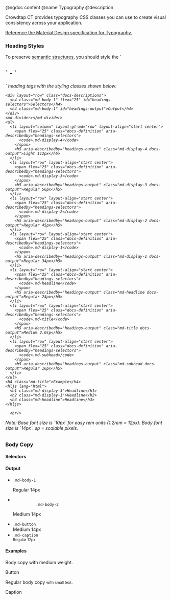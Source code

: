 @ngdoc content
@name Typography
@description

Crowdtap CT provides typography CSS classes you can use to create visual
consistency across your application.

[Reference the Material Design specification for Typography.](http://www.google.com/design/spec/style/typography.html)

<section class="demo-container">
  <md-toolbar class="demo-toolbar">
    <div class="md-toolbar-tools">
      <h3>Heading Styles</h3>
    </div>
  </md-toolbar>
  <div class="md-whiteframe-z1 docs-list">
    <p style="margin-top: 0;">To preserve <a href="http://webaim.org/techniques/semanticstructure/">semantic structures</a>, you should style the `<h1>` - `<h6>` heading tags with the styling classes shown below:</p>

	<div layout="row" class="docs-descriptions">
      <h4 class="md-body-1" flex="25" id="headings-selectors">Selectors</h4>
      <h4 class="md-body-1" id="headings-output">Output</h4>
    </div>
    <md-divider></md-divider>
    <ul>
      <li layout="column" layout-gt-md="row" layout-align="start center">
        <span flex="25" class="docs-definition" aria-describedby="headings-selectors">
          <code>.md-display-4</code>
        </span>
        <h5 aria-describedby="headings-output" class="md-display-4 docs-output">Light 112px</h5>
      </li>
      <li layout="row" layout-align="start center">
        <span flex="25" class="docs-definition" aria-describedby="headings-selectors">
          <code>.md-display-3</code>
        </span>
        <h5 aria-describedby="headings-output" class="md-display-3 docs-output">Regular 56px</h5>
      </li>
      <li layout="row" layout-align="start center">
        <span flex="25" class="docs-definition" aria-describedby="headings-selectors">
          <code>.md-display-2</code>
        </span>
        <h5 aria-describedby="headings-output" class="md-display-2 docs-output">Regular 45px</h5>
      </li>
      <li layout="row" layout-align="start center">
        <span flex="25" class="docs-definition" aria-describedby="headings-selectors">
          <code>.md-display-1</code>
        </span>
        <h5 aria-describedby="headings-output" class="md-display-1 docs-output">Regular 34px</h5>
      </li>
      <li layout="row" layout-align="start center">
        <span flex="25" class="docs-definition" aria-describedby="headings-selectors">
          <code>.md-headline</code>
        </span>
        <h5 aria-describedby="headings-output" class="md-headline docs-output">Regular 24px</h5>
      </li>
      <li layout="row" layout-align="start center">
        <span flex="25" class="docs-definition" aria-describedby="headings-selectors">
          <code>.md-title</code>
        </span>
        <h5 aria-describedby="headings-output" class="md-title docs-output">Medium 2.0sp</h5>
      </li>
      <li layout="row" layout-align="start center">
        <span flex="25" class="docs-definition" aria-describedby="headings-selectors">
          <code>.md-subhead</code>
        </span>
        <h5 aria-describedby="headings-output" class="md-subhead docs-output">Regular 16px</h5>
      </li>
    </ul>
    <h4 class="md-title">Example</h4>
    <hljs lang="html">
      <h1 class="md-display-3">Headline</h1>
      <h2 class="md-display-1">Headline</h2>
      <h3 class="md-headline">Headline</h3>
    </hljs>

	  <br/>
  <span class="md-body-1">
  	Note: Base font size is `10px` for easy rem units (1.2rem = 12px). Body font size is `14px`. sp = scalable pixels.
	</span>

  </div>

</section>

<section class="demo-container">
  <md-toolbar class="demo-toolbar">
    <div class="md-toolbar-tools">
      <h3>Body Copy</h3>
    </div>
  </md-toolbar>
  <div class="md-whiteframe-z1 docs-list">
    <div layout="row" class="docs-descriptions">
      <h4 class="md-body-1" flex="25" id="body-selectors">Selectors</h4>
      <h4 class="md-body-1" id="body-output">Output</h4>
    </div>
    <md-divider></md-divider>
    <ul>
      <li layout="row" layout-align="start center">
        <span flex="25" class="docs-definition" aria-describedby="body-selectors">
          <code>.md-body-1</code><br>
        </span>
        <p class="docs-output md-body-1" aria-describedby="body-output">Regular 14px</p>
      </li>
      <li layout="row" layout-align="start center">
        <span flex="25" class="docs-definition" aria-describedby="body-selectors"><code>
          .md-body-2</code>
        </span>
        <p class="md-body-2 docs-output" aria-describedby="body-output">Medium 14px</p>
      </li>
      <li layout="row" layout-align="start center">
        <span flex="25" class="docs-definition" aria-describedby="body-selectors">
          <code>.md-button</code>
        </span>
        <div class="docs-output" aria-describedby="body-output">
    		  <md-button class="md-raised" style="margin-left:0; margin-right:0;">Medium 14px</md-button>
        </div>
      </li>
      <li layout="row" layout-align="start center">
        <span flex="25" class="docs-definition" aria-describedby="body-selectors">
          <code>.md-caption</code><br>
        </span>
        <div class="docs-output" aria-describedby="body-output">
          <small class="md-caption">Regular 12px</small>
        </div>
      </li>
    </ul>
    <h4 class="md-title">Examples</h4>
    <hljs lang="html">
      <p class="md-body-2">Body copy with medium weight.</p>
      <md-button>Button</md-button>
      <p class="md-body-1">Regular body copy <small class="md-caption">with small text</small>.</p>
      <span class="md-caption">Caption</span>
    </hljs>
  </div>
</section>
